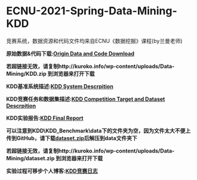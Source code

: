 # ECNU-2021-Spring-Data-Mining-KDD
竞赛系统，数据资源和代码文件均来自ECNU《数据挖掘》课程(by兰曼老师)

**原始数据&代码下载:[Origin Data and Code Download](http://kuroko.info/wp-content/uploads/Data-Mining/KDD.zip)**

**若超链接无效，请复制http://kuroko.info/wp-content/uploads/Data-Mining/KDD.zip 到浏览器来打开下载**

**KDD基准系统描述:[KDD System Descrpition](http://kuroko.info/wp-content/uploads/Data-Mining/KDD基准系统描述.pdf)**

**KDD竞赛任务和数据集描述:[KDD Competition Target and Dataset Descrpition](http://kuroko.info/wp-content/uploads/Data-Mining/KDD基准系统描述.pdf)**

**KDD实验报告:[KDD Final Report](http://kuroko.info/wp-content/uploads/Data-Mining/KDD-report.pdf)**

**可以注意到KDD\KDD_Benchmark\data下的文件夹为空，因为文件太大不便上传到GitHub，请下载[dataset.zip](http://kuroko.info/wp-content/uploads/Data-Mining/dataset.zip)后解压到data文件夹下**

**若超链接无效，请复制http://kuroko.info/wp-content/uploads/Data-Mining/dataset.zip 到浏览器来打开下载**

**实验过程可移步个人博客:[KDD竞赛日志](http://kuroko.info/data-mining-kdd-diary/)**
